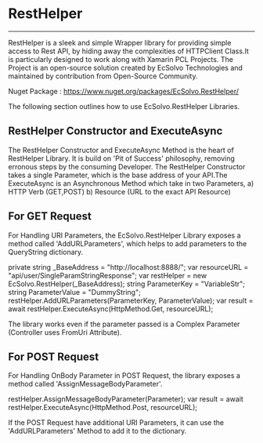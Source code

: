 # RestHelper
--------------
RestHelper is a sleek and simple Wrapper library for providing simple access to Rest API, by hiding away the complexities of HTTPClient Class.It is particularly designed to work along with Xamarin PCL Projects. The Project is an open-source solution created by EcSolvo Technologies and maintained by contribution from Open-Source Community.

Nuget Package : https://www.nuget.org/packages/EcSolvo.RestHelper/

The following section outlines how to use EcSolvo.RestHelper Libraries.

RestHelper Constructor and ExecuteAsync
-----------------------------------------

The RestHelper Constructor and ExecuteAsync Method is the heart of RestHelper Library. It is build on 'Pit of Success' philosophy, removing erronous steps by the consuming Developer.
The RestHelper Constructor takes a single Parameter, which is the base address of your API.The ExecuteAsync is an Asynchronous Method which take in two Parameters, 
a) HTTP Verb (GET,POST)
b) Resource (URL to the exact API Resource)

For GET Request
----------------

For Handling URI Parameters, the EcSolvo.RestHelper Library exposes a method called 'AddURLParameters', which helps to add parameters to the QueryString dictionary.

private string _BaseAddress = "http://localhost:8888/";
var resourceURL = "api/user/SingleParamStringResponse";
var restHelper = new EcSolvo.RestHelper(_BaseAddress);
string ParameterKey = "VariableStr";
string ParameterValue = "DummyString";
restHelper.AddURLParameters(ParameterKey, ParameterValue);
var result = await restHelper.ExecuteAsync<string>(HttpMethod.Get, resourceURL);


The library works even if the parameter passed is a Complex Parameter (Controller uses FromUri Attribute).

For POST Request
-----------------

For Handling OnBody Parameter in POST Request, the library exposes a method called 'AssignMessageBodyParameter'.

restHelper.AssignMessageBodyParameter(Parameter);
var result = await restHelper.ExecuteAsync<string>(HttpMethod.Post, resourceURL);

If the POST Request have additional URI Parameters, it can use the 'AddURLParameters' Method to add it to the dictionary.
